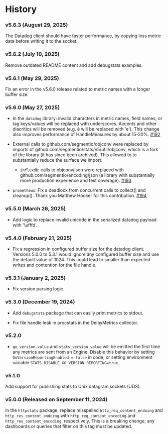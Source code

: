 # History

### v5.6.3 (August 29, 2025)

The Datadog client should have faster performance, by copying less metric data
before writing it to the socket.

### v5.6.2 (July 10, 2025)

Remove outdated README content and add debugstats examples.

### v5.6.1 (May 29, 2025)

Fix an error in the v5.6.0 release related to metric names with a longer buffer
size.

### v5.6.0 (May 27, 2025)

- In the `datadog` library: invalid characters in metric names, field
names, or tag keys/values will be replaced with underscores. Accents and
other diacritics will be removed (e.g. é will be replaced with 'e').
This change also improves performance of HandleMeasures by about 15-20%.
[#192](https://github.com/segmentio/stats/pull/192)

- External calls to github.com/segmentio/objconv were replaced by imports of
  github.com/segmentio/stats/v5/util/objconv, which is a fork of the library (it
  has since been archived). This allowed to to substantially reduce the surface
  we import.

    - `influxdb`: calls to objconv/json were replaced with
    github.com/segmentio/encoding/json (a library with
    substantially more production experience and test coverage).
    [#193](https://github.com/segmentio/stats/pull/193)

- `prometheus`: Fix a deadlock from concurrent calls to collect() and cleanup().
  Thank you Matthew Hooker for this contribution.
  [#194](https://github.com/segmentio/stats/pull/194)

### v5.5.0 (March 26, 2025)

- Add logic to replace invalid unicode in the serialized datadog payload with '\ufffd'.

### v5.4.0 (February 21, 2025)

- Fix a regression in configured buffer size for the datadog client. Versions
5.0.0 to 5.3.1 would ignore any configured buffer size and use the default value
of 1024. This could lead to smaller than expected writes and contention for the
file handle.

### v5.3.1 (January 2, 2025)

- Fix version parsing logic.

### v5.3.0 (December 19, 2024)

- Add `debugstats` package that can easily print metrics to stdout.

- Fix file handle leak in procstats in the DelayMetrics collector.

### v5.2.0

- `go_version.value` and `stats_version.value` will be emitted the first
time any metrics are sent from an Engine. Disable this behavior by setting
`GoVersionReportingEnabled = false` in code, or setting environment variable
`STATS_DISABLE_GO_VERSION_REPORTING=true`.

### v5.1.0

Add support for publishing stats to Unix datagram sockets (UDS).

### v5.0.0 (Released on September 11, 2024)

In the `httpstats` package, replace misspelled `http_req_content_endoing`
and `http_res_content_endoing` with `http_req_content_encoding` and
`http_res_content_encoding`, respectively. This is a breaking change; any
dashboards or queries that filter on this tag must be updated.
